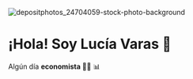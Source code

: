 ![depositphotos_24704059-stock-photo-background](https://user-images.githubusercontent.com/82509320/115076388-df344e80-9ed2-11eb-8b48-d6dcceadb780.jpg)
# ¡Hola! Soy Lucía Varas 🌟

Algún día <b> economista </b> 👩‍🎓 📊

<!--
**luvaras3/luvaras3** is a ✨ _special_ ✨ repository because its `README.md` (this file) appears on your GitHub profile.

Here are some ideas to get you started:

- 🔭 I’m currently working on ...
- 🌱 I’m currently learning ...
- 👯 I’m looking to collaborate on ...
- 🤔 I’m looking for help with ...
- 💬 Ask me about ...
- 📫 How to reach me: ...
- 😄 Pronouns: ...
- ⚡ Fun fact: ...
-->
